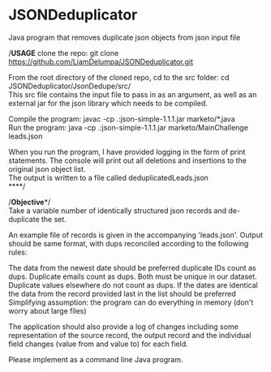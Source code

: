 # JSONDeduplicator
Java program that removes duplicate json objects from json input file


/****USAGE****
clone the repo: git clone https://github.com/LiamDelumpa/JSONDeduplicator.git

From the root directory of the cloned repo, cd to the src folder: cd JSONDeduplicator/JsonDedupe/src/  
This src file contains the input file to pass in as an argument, as well as an external jar for the json library which needs to be   compiled.  

Compile the program: javac -cp .:json-simple-1.1.1.jar marketo/*.java  
Run the program: java -cp .:json-simple-1.1.1.jar marketo/MainChallenge leads.json   

When you run the program, I have provided logging in the form of print statements. The console will print out all deletions and insertions 
to the original json object list.   
The output is written to a file called deduplicatedLeads.json  
****/

/******Objective*******/  
 Take a variable number of identically structured json records and de-duplicate the set.  

 An example file of records is given in the accompanying 'leads.json'. Output should be same format, with dups reconciled according to the  following rules:

The data from the newest date should be preferred
duplicate IDs count as dups. Duplicate emails count as dups. Both must be unique in our dataset. Duplicate values elsewhere do not count as dups.
If the dates are identical the data from the record provided last in the list should be preferred
 Simplifying assumption: the program can do everything in memory (don't worry about large files)

The application should also provide a log of changes including some representation of the source record, the output record and the individual field changes (value from and value to) for each field.

Please implement as a command line Java program.
